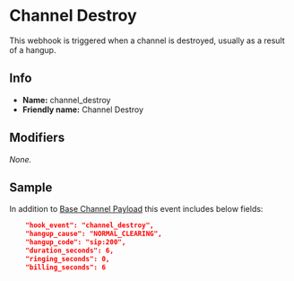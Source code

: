 # Channel Destroy

This webhook is triggered when a channel is destroyed, usually as a result of a hangup.

## Info

* **Name:** channel_destroy
* **Friendly name:** Channel Destroy

## Modifiers

_None._

## Sample

In addition to [Base Channel Payload](README.md) this event includes below fields:

```json
    "hook_event": "channel_destroy",
    "hangup_cause": "NORMAL_CLEARING",
    "hangup_code": "sip:200",
    "duration_seconds": 6,
    "ringing_seconds": 0,
    "billing_seconds": 6
```
